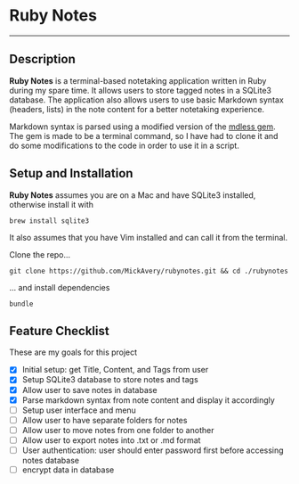 # Ruby Notes
****
## Description
**Ruby Notes** is a terminal-based notetaking application written in Ruby during my spare time. It allows users to store tagged notes in a SQLite3 database. The application also allows users to use basic Markdown syntax (headers, lists) in the note content for a better notetaking experience.

Markdown syntax is parsed using a modified version of the [mdless gem](https://github.com/ttscoff/mdless). The gem is made to be a terminal command, so I have had to clone it and do some modifications to the code in order to use it in a script.

## Setup and Installation
**Ruby Notes** assumes you are on a Mac and have SQLite3 installed, otherwise install it with
```
brew install sqlite3
```
It also assumes that you have Vim installed and can call it from the terminal.

Clone the repo...
```
git clone https://github.com/MickAvery/rubynotes.git && cd ./rubynotes
```
... and install dependencies
```
bundle
```
## Feature Checklist
These are my goals for this project
- [x] Initial setup: get Title, Content, and Tags from user
- [x] Setup SQLite3 database to store notes and tags
- [x] Allow user to save notes in database
- [x] Parse markdown syntax from note content and display it accordingly 
- [ ] Setup user interface and menu
- [ ] Allow user to have separate folders for notes
- [ ] Allow user to move notes from one folder to another
- [ ] Allow user to export notes into .txt or .md format
- [ ] User authentication: user should enter password first before accessing notes database
- [ ] encrypt data in database
